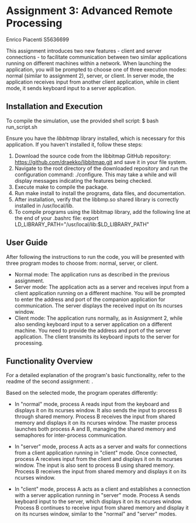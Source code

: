 # Assignment 3: Advanced Remote Processing

Enrico Piacenti S5636699

This assignment introduces two new features - client and server connections - to facilitate communication between two similar applications running on different machines within a network. When launching the application, you will be prompted to choose one of three execution modes: normal (similar to assignment 2), server, or client. In server mode, the application receives input from another client application, while in client mode, it sends keyboard input to a server application.

## Installation and Execution

To compile the simulation, use the provided shell script:
$ bash run_script.sh

Ensure you have the *libbitmap* library installed, which is necessary for this application. If you haven't installed it, follow these steps:
1. Download the source code from the libbitmap GitHub repository: https://github.com/draekko/libbitmap.git and save it in your file system.
2. Navigate to the root directory of the downloaded repository and run the configuration command: ./configure. This may take a while and will display messages indicating the features being checked.
3. Execute make to compile the package.
4. Run make install to install the programs, data files, and documentation.
5. After installation, verify that the libbmp.so shared library is correctly installed in /usr/local/lib.
6. To compile programs using the libbitmap library, add the following line at the end of your .bashrc file:
export LD_LIBRARY_PATH="/usr/local/lib:$LD_LIBRARY_PATH"


## User Guide

After following the instructions to run the code, you will be presented with three program modes to choose from: normal, server, or client.

- Normal mode: The application runs as described in the previous assignment.
- Server mode: The application acts as a server and receives input from a client application running on a different machine. You will be prompted to enter the address and port of the companion application for communication. The server displays the received input on its ncurses window.
- Client mode: The application runs normally, as in Assignment 2, while also sending keyboard input to a server application on a different machine. You need to provide the address and port of the server application. The client transmits its keyboard inputs to the server for processing.

## Functionality Overview

For a detailed explanation of the program's basic functionality, refer to the readme of the second assignment: .

Based on the selected mode, the program operates differently:

- In "normal" mode, process A reads input from the keyboard and displays it on its ncurses window. It also sends the input to process B through shared memory. Process B receives the input from shared memory and displays it on its ncurses window. The master process launches both process A and B, managing the shared memory and semaphores for inter-process communication.

- In "server" mode, process A acts as a server and waits for connections from a client application running in "client" mode. Once connected, process A receives input from the client and displays it on its ncurses window. The input is also sent to process B using shared memory. Process B receives the input from shared memory and displays it on its ncurses window.

- In "client" mode, process A acts as a client and establishes a connection with a server application running in "server" mode. Process A sends keyboard input to the server, which displays it on its ncurses window. Process B continues to receive input from shared memory and display it on its ncurses window, similar to the "normal" and "server" modes.


